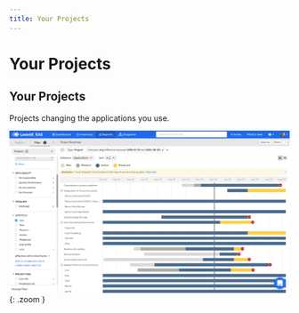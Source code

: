 ```yaml
---
title: Your Projects
---
```


# Your Projects

## Your Projects 

Projects changing the applications you use.

![Project Roadmap report](../assets/images/project-roadmap.png){: .zoom }
